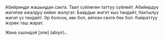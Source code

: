 Абийриңди жашыңдан сакта.
Таап сүйлөгөн таттуу сүйлөйт.
Абийирдүү жигитке ажалдуу кийик жолугат.
Баардык жигит кыз тандайт, бактылуу жигит уз тандайт.
Эр болсоң, көк бол, айткан сөзгө бек бол.
Кайраттуу жүрөк таш жарат.

Жана ошондой [эле] (abiyir)...
